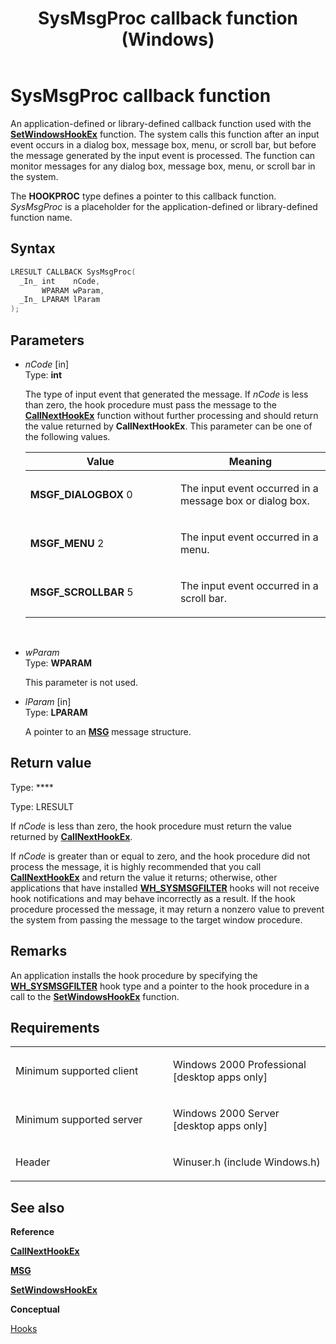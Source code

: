 ﻿---
title: SysMsgProc callback function (Windows)
TOCTitle: SysMsgProc callback function
ms:assetid: VS|winui|~\winui\windowsuserinterface\windowing\hooks\hookreference\hookfunctions\sysmsgproc.htm
ms:mtpsurl: https://msdn.microsoft.com/en-us/library/ms644992(v=VS.85)
ms:contentKeyID: 5641732
ms.date: 03/30/2018
mtps_version: v=VS.85
f1_keywords:
- SysMsgProc
- MSGF_SCROLLBAR
- MSGF_DIALOGBOX
- MSGF_MENU
- winuser/SysMsgProc
dev_langs:
- C++
- C
api_location:
- Winuser.h
api_name:
- SysMsgProc
api_type:
- UserDefined
product:
- Windows
topic_type:
- apiref
- kbSyntax
product_family_name: VS
ROBOTS: INDEX,FOLLOW
---

# SysMsgProc callback function

An application-defined or library-defined callback function used with the [**SetWindowsHookEx**](https://msdn.microsoft.com/en-us/library/ms644990\(v=vs.85\)) function. The system calls this function after an input event occurs in a dialog box, message box, menu, or scroll bar, but before the message generated by the input event is processed. The function can monitor messages for any dialog box, message box, menu, or scroll bar in the system.

The **HOOKPROC** type defines a pointer to this callback function. *SysMsgProc* is a placeholder for the application-defined or library-defined function name.

## Syntax

``` c++
LRESULT CALLBACK SysMsgProc(
  _In_ int    nCode,
       WPARAM wParam,
  _In_ LPARAM lParam
);
```

## Parameters

  - *nCode* \[in\]  
    Type: **int**
    
    The type of input event that generated the message. If *nCode* is less than zero, the hook procedure must pass the message to the [**CallNextHookEx**](https://msdn.microsoft.com/en-us/library/ms644974\(v=vs.85\)) function without further processing and should return the value returned by **CallNextHookEx**. This parameter can be one of the following values.
    
    <table>
    <colgroup>
    <col style="width: 50%" />
    <col style="width: 50%" />
    </colgroup>
    <thead>
    <tr class="header">
    <th>Value</th>
    <th>Meaning</th>
    </tr>
    </thead>
    <tbody>
    <tr class="odd">
    <td><span id="MSGF_DIALOGBOX"></span><span id="msgf_dialogbox"></span>
    <strong>MSGF_DIALOGBOX</strong>
    0</td>
    <td><p>The input event occurred in a message box or dialog box.</p></td>
    </tr>
    <tr class="even">
    <td><span id="MSGF_MENU"></span><span id="msgf_menu"></span>
    <strong>MSGF_MENU</strong>
    2</td>
    <td><p>The input event occurred in a menu.</p></td>
    </tr>
    <tr class="odd">
    <td><span id="MSGF_SCROLLBAR"></span><span id="msgf_scrollbar"></span>
    <strong>MSGF_SCROLLBAR</strong>
    5</td>
    <td><p>The input event occurred in a scroll bar.</p></td>
    </tr>
    </tbody>
    </table>
    
     

  - *wParam*  
    Type: **WPARAM**
    
    This parameter is not used.

  - *lParam* \[in\]  
    Type: **LPARAM**
    
    A pointer to an [**MSG**](https://msdn.microsoft.com/en-us/library/ms644958\(v=vs.85\)) message structure.

## Return value

Type: ****

Type: LRESULT

If *nCode* is less than zero, the hook procedure must return the value returned by [**CallNextHookEx**](https://msdn.microsoft.com/en-us/library/ms644974\(v=vs.85\)).

If *nCode* is greater than or equal to zero, and the hook procedure did not process the message, it is highly recommended that you call [**CallNextHookEx**](https://msdn.microsoft.com/en-us/library/ms644974\(v=vs.85\)) and return the value it returns; otherwise, other applications that have installed [**WH\_SYSMSGFILTER**](https://msdn.microsoft.com/en-us/library/ms644959\(v=vs.85\)) hooks will not receive hook notifications and may behave incorrectly as a result. If the hook procedure processed the message, it may return a nonzero value to prevent the system from passing the message to the target window procedure.

## Remarks

An application installs the hook procedure by specifying the [**WH\_SYSMSGFILTER**](https://msdn.microsoft.com/en-us/library/ms644959\(v=vs.85\)) hook type and a pointer to the hook procedure in a call to the [**SetWindowsHookEx**](https://msdn.microsoft.com/en-us/library/ms644990\(v=vs.85\)) function.

## Requirements

<table>
<colgroup>
<col style="width: 50%" />
<col style="width: 50%" />
</colgroup>
<tbody>
<tr class="odd">
<td><p>Minimum supported client</p></td>
<td><p>Windows 2000 Professional [desktop apps only]</p></td>
</tr>
<tr class="even">
<td><p>Minimum supported server</p></td>
<td><p>Windows 2000 Server [desktop apps only]</p></td>
</tr>
<tr class="odd">
<td><p>Header</p></td>
<td>Winuser.h (include Windows.h)</td>
</tr>
</tbody>
</table>


## See also

**Reference**

[**CallNextHookEx**](https://msdn.microsoft.com/en-us/library/ms644974\(v=vs.85\))

[**MSG**](https://msdn.microsoft.com/en-us/library/ms644958\(v=vs.85\))

[**SetWindowsHookEx**](https://msdn.microsoft.com/en-us/library/ms644990\(v=vs.85\))

**Conceptual**

[Hooks](https://msdn.microsoft.com/en-us/library/ms632589\(v=vs.85\))

